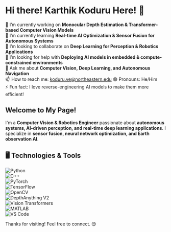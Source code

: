 # Hi there! Karthik Koduru Here! 👋  

🔭 I’m currently working on **Monocular Depth Estimation & Transformer-based Computer Vision Models**  
🌱 I’m currently learning **Real-time AI Optimization & Sensor Fusion for Autonomous Systems**  
👯 I’m looking to collaborate on **Deep Learning for Perception & Robotics Applications**  
🤔 I’m looking for help with **Deploying AI models in embedded & compute-constrained environments**  
💬 Ask me about **Computer Vision, Deep Learning, and Autonomous Navigation**  
📫 How to reach me: koduru.ve@northeastern.edu
😄 Pronouns: He/Him  
⚡ Fun fact: I love reverse-engineering AI models to make them more efficient!  

## **Welcome to My Page!**  
I'm a **Computer Vision & Robotics Engineer** passionate about **autonomous systems, AI-driven perception, and real-time deep learning applications**. I specialize in **sensor fusion, neural network optimization, and Earth observation AI**.  

## 🖥️ Technologies & Tools  

![Python](https://img.shields.io/badge/Python-3776AB?style=flat&logo=python&logoColor=white)  
![C++](https://img.shields.io/badge/C%2B%2B-00599C?style=flat&logo=c%2B%2B&logoColor=white)  
![PyTorch](https://img.shields.io/badge/PyTorch-EE4C2C?style=flat&logo=pytorch&logoColor=white)  
![TensorFlow](https://img.shields.io/badge/TensorFlow-FF6F00?style=flat&logo=tensorflow&logoColor=white)  
![OpenCV](https://img.shields.io/badge/OpenCV-5C3EE8?style=flat&logo=opencv&logoColor=white)  
![DepthAnything V2](https://img.shields.io/badge/DepthAnything%20V2-000000?style=flat)  
![Vision Transformers](https://img.shields.io/badge/ViT-Small-Large?style=flat&color=blue)  
![MATLAB](https://img.shields.io/badge/MATLAB-0076A8?style=flat&logo=mathworks&logoColor=white)  
![VS Code](https://img.shields.io/badge/VS%20Code-007ACC?style=flat&logo=visual-studio-code&logoColor=white)  


Thanks for visiting! Feel free to connect. 😊  
